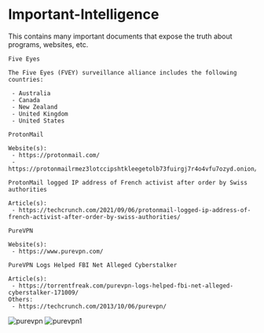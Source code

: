 # Important-Intelligence
This contains many important documents that expose the truth about programs, websites, etc.

```
Five Eyes

The Five Eyes (FVEY) surveillance alliance includes the following countries:

 - Australia
 - Canada
 - New Zealand
 - United Kingdom
 - United States
```



```
ProtonMail

Website(s):
 - https://protonmail.com/
 - https://protonmailrmez3lotccipshtkleegetolb73fuirgj7r4o4vfu7ozyd.onion/

ProtonMail logged IP address of French activist after order by Swiss authorities

Article(s):
 - https://techcrunch.com/2021/09/06/protonmail-logged-ip-address-of-french-activist-after-order-by-swiss-authorities/
```
```
PureVPN

Website(s):
 - https://www.purevpn.com/

PureVPN Logs Helped FBI Net Alleged Cyberstalker

Article(s):
 - https://torrentfreak.com/purevpn-logs-helped-fbi-net-alleged-cyberstalker-171009/
Others:
 - https://techcrunch.com/2013/10/06/purevpn/
```
![purevpn](https://user-images.githubusercontent.com/53458032/164873263-1d13e5c5-1c8f-4d6a-8d63-c8bc9140a3a7.png)
![purevpn1](https://user-images.githubusercontent.com/53458032/164873265-b498e916-c2b3-4d6a-b452-95defc79a8c6.png)
